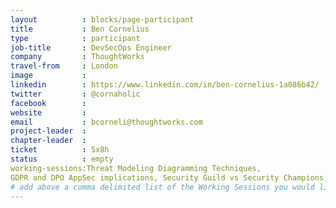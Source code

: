```yaml
---
layout          : blocks/page-participant
title           : Ben Cornelius
type            : participant
job-title       : DevSecOps Engineer
company         : ThoughtWorks
travel-from     : London
image           :
linkedin        : https://www.linkedin.com/in/ben-cornelius-1a086b42/
twitter         : @cornaholic
facebook        :
website         :
email           : bcorneli@thoughtworks.com
project-leader  :
chapter-leader  :
ticket          : 5x8h
status          : empty
working-sessions:Threat Modeling Diagramming Techniques, 	
GDPR and DPO AppSec implications, Security Guild vs Security Champions, Top 10 2017 - Process Discussion
# add above a comma delimited list of the Working Sessions you would like to attend (use the session's title)
---
```


<!-- put more details about participant here -->
